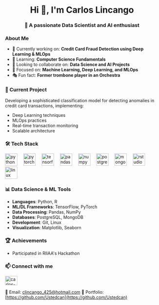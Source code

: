 <h1 align="center">Hi 👋, I'm Carlos Lincango</h1>
<h3 align="center">👀 A passionate Data Scientist and AI enthusiast</h3>

### About Me
- 🔭 Currently working on: **Credit Card Fraud Detection using Deep Learning & MLOps**
- 🌱 Learning: **Computer Science Fundamentals**
- 👯 Looking to collaborate on: **Data Science and AI Projects**
- 🎯 Focused on: **Machine Learning, Deep Learning, and MLOps**
- 🎭 Fun fact: **Former trombone player in an Orchestra**

### 🚀 Current Project
Developing a sophisticated classification model for detecting anomalies in credit card transactions, implementing:
- Deep Learning techniques
- MLOps practices
- Real-time transaction monitoring
- Scalable architecture

### 🛠️ Tech Stack
<div align="left">
  <img src="https://cdn.jsdelivr.net/gh/devicons/devicon/icons/python/python-original.svg" height="40" alt="python logo" />
  <img width="12" />
  <img src="https://cdn.jsdelivr.net/gh/devicons/devicon/icons/pytorch/pytorch-original.svg" height="40" alt="pytorch logo" />
  <img width="12" />
  <img src="https://cdn.jsdelivr.net/gh/devicons/devicon/icons/tensorflow/tensorflow-original.svg" height="40" alt="tensorflow logo" />
  <img width="12" />
  <img src="https://cdn.jsdelivr.net/gh/devicons/devicon/icons/pandas/pandas-original.svg" height="40" alt="pandas logo" />
  <img width="12" />
  <img src="https://cdn.jsdelivr.net/gh/devicons/devicon/icons/numpy/numpy-original.svg" height="40" alt="numpy logo" />
  <img width="12" />
  <img src="https://cdn.jsdelivr.net/gh/devicons/devicon/icons/postgresql/postgresql-original.svg" height="40" alt="postgresql logo" />
  <img width="12" />
  <img src="https://cdn.jsdelivr.net/gh/devicons/devicon/icons/mongodb/mongodb-original.svg" height="40" alt="mongodb logo" />
  <img width="12" />
  <img src="https://cdn.jsdelivr.net/gh/devicons/devicon/icons/rstudio/rstudio-original.svg" height="40" alt="rstudio logo" />
  <img width="12" />
  <img src="https://cdn.jsdelivr.net/gh/devicons/devicon/icons/linux/linux-original.svg" height="40" alt="linux logo" />
</div>

### 📊 Data Science & ML Tools
- **Languages**: Python, R
- **ML/DL Frameworks**: TensorFlow, PyTorch
- **Data Processing**: Pandas, NumPy
- **Databases**: PostgreSQL, MongoDB
- **Development**: Git, Linux
- **Visualization**: Matplotlib, Seaborn

### 🏆 Achievements
- Participated in RIIAA's Hackathon

### 📫 Connect with me
<p align="left">
<a href="https://linkedin.com/in/carlos-andr%c3%a9s-lincango-2b5a60132/" target="blank"><img align="center" src="https://raw.githubusercontent.com/rahuldkjain/github-profile-readme-generator/master/src/images/icons/Social/linked-in-alt.svg" alt="carlos-andrés-lincango" height="30" width="40" /></a>
</p>

📧 Email: clincango_425@hotmail.com
💼 Portfolio: [https://github.com/Ustedcan](https://github.com/Ustedcan)

<!---
Ustedcan/Ustedcan is a ✨ special ✨ repository because its `README.md` (this file) appears on your GitHub profile.
You can click the Preview link to take a look at your changes.
--->
